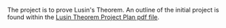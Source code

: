 The project is to prove Lusin's Theorem.
An outline of the initial project is found within the [Lusin Theorem Project Plan pdf file](/Lusins%20Theorem%20project%20outline.pdf).
